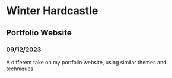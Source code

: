 # Winter Hardcastle

## Portfolio Website

### 09/12/2023

A different take on my portfolio website, using similar themes and techniques.
